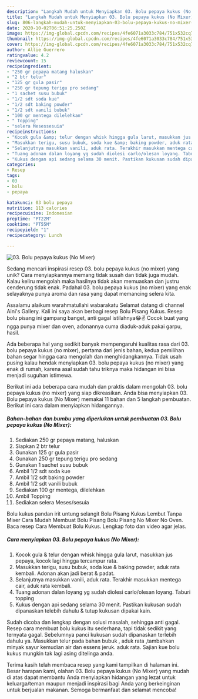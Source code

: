 ```yaml
---
description: "Langkah Mudah untuk Menyiapkan 03. Bolu pepaya kukus (No Mixer), Menggugah Selera"
title: "Langkah Mudah untuk Menyiapkan 03. Bolu pepaya kukus (No Mixer), Menggugah Selera"
slug: 806-langkah-mudah-untuk-menyiapkan-03-bolu-pepaya-kukus-no-mixer-menggugah-selera
date: 2020-10-02T06:51:25.250Z
image: https://img-global.cpcdn.com/recipes/4fe6071a3033c784/751x532cq70/03-bolu-pepaya-kukus-no-mixer-foto-resep-utama.jpg
thumbnail: https://img-global.cpcdn.com/recipes/4fe6071a3033c784/751x532cq70/03-bolu-pepaya-kukus-no-mixer-foto-resep-utama.jpg
cover: https://img-global.cpcdn.com/recipes/4fe6071a3033c784/751x532cq70/03-bolu-pepaya-kukus-no-mixer-foto-resep-utama.jpg
author: Allie Guerrero
ratingvalue: 4.2
reviewcount: 15
recipeingredient:
- "250 gr pepaya matang haluskan"
- "2 btr telur"
- "125 gr gula pasir"
- "250 gr tepung terigu pro sedang"
- "1 sachet susu bubuk"
- "1/2 sdt soda kue"
- "1/2 sdt baking powder"
- "1/2 sdt vanili bubuk"
- "100 gr mentega dilelehkan"
- " Topping"
- "selera Mesessesuia"
recipeinstructions:
- "Kocok gula &amp; telur dengan whisk hingga gula larut, masukkan jus pepaya, kocok lagi hingga tercampur rata."
- "Masukkan terigu, susu bubuk, soda kue &amp; baking powder, aduk rata kembali. Adonan akan jadi berat &amp; padat."
- "Selanjutnya masukkan vanili, aduk rata. Terakhir masukkan mentega cair, aduk rata kembali."
- "Tuang adonan dalan loyang yg sudah diolesi carlo/olesan loyang. Taburi topping"
- "Kukus dengan api sedang selama 30 menit. Pastikan kukusan sudah dipanaskan telebih dahulu &amp; tutup kukusan dipakai kain."
categories:
- Resep
tags:
- 03
- bolu
- pepaya

katakunci: 03 bolu pepaya 
nutrition: 113 calories
recipecuisine: Indonesian
preptime: "PT22M"
cooktime: "PT55M"
recipeyield: "1"
recipecategory: Lunch

---
```



![03. Bolu pepaya kukus (No Mixer)](https://img-global.cpcdn.com/recipes/4fe6071a3033c784/751x532cq70/03-bolu-pepaya-kukus-no-mixer-foto-resep-utama.jpg)

Sedang mencari inspirasi resep 03. bolu pepaya kukus (no mixer) yang unik? Cara menyiapkannya memang tidak susah dan tidak juga mudah. Kalau keliru mengolah maka hasilnya tidak akan memuaskan dan justru cenderung tidak enak. Padahal 03. bolu pepaya kukus (no mixer) yang enak selayaknya punya aroma dan rasa yang dapat memancing selera kita.

Assalamu alaikum warahmatullahi wabarakatu Selamat datang di channel Aini&#39;s Gallery. Kali ini saya akan berbagi resep Bolu Pisang Kukus. Resep bolu pisang ini gampang banget, anti gagal istilahnya😂✌ Cocok buat yang ngga punya mixer dan oven, adonannya cuma diaduk-aduk pakai garpu, hasil.

Ada beberapa hal yang sedikit banyak mempengaruhi kualitas rasa dari 03. bolu pepaya kukus (no mixer), pertama dari jenis bahan, kedua pemilihan bahan segar hingga cara mengolah dan menghidangkannya. Tidak usah pusing kalau hendak menyiapkan 03. bolu pepaya kukus (no mixer) yang enak di rumah, karena asal sudah tahu triknya maka hidangan ini bisa menjadi suguhan istimewa.


Berikut ini ada beberapa cara mudah dan praktis dalam mengolah 03. bolu pepaya kukus (no mixer) yang siap dikreasikan. Anda bisa menyiapkan 03. Bolu pepaya kukus (No Mixer) memakai 11 bahan dan 5 langkah pembuatan. Berikut ini cara dalam menyiapkan hidangannya.

<!--inarticleads1-->

##### Bahan-bahan dan bumbu yang diperlukan untuk pembuatan 03. Bolu pepaya kukus (No Mixer):

1. Sediakan 250 gr pepaya matang, haluskan
1. Siapkan 2 btr telur
1. Gunakan 125 gr gula pasir
1. Gunakan 250 gr tepung terigu pro sedang
1. Gunakan 1 sachet susu bubuk
1. Ambil 1/2 sdt soda kue
1. Ambil 1/2 sdt baking powder
1. Ambil 1/2 sdt vanili bubuk
1. Sediakan 100 gr mentega, dilelehkan
1. Ambil  Topping
1. Sediakan selera Meses/sesuia


Bolu kukus pandan irit untung selangit Bolu Pisang Kukus Lembut Tanpa Mixer Cara Mudah Membuat Bolu Pisang Bolu Pisang No Mixer No Oven. Baca resep Cara Membuat Bolu Kukus. Lengkap foto dan video agar jelas. 

<!--inarticleads2-->

##### Cara menyiapkan 03. Bolu pepaya kukus (No Mixer):

1. Kocok gula &amp; telur dengan whisk hingga gula larut, masukkan jus pepaya, kocok lagi hingga tercampur rata.
1. Masukkan terigu, susu bubuk, soda kue &amp; baking powder, aduk rata kembali. Adonan akan jadi berat &amp; padat.
1. Selanjutnya masukkan vanili, aduk rata. Terakhir masukkan mentega cair, aduk rata kembali.
1. Tuang adonan dalan loyang yg sudah diolesi carlo/olesan loyang. Taburi topping
1. Kukus dengan api sedang selama 30 menit. Pastikan kukusan sudah dipanaskan telebih dahulu &amp; tutup kukusan dipakai kain.


Sudah dicoba dan lengkap dengan solusi masalah, sehingga anti gagal. Resep cara membuat bolu kukus itu sederhana, tapi tidak sedikit yang ternyata gagal. Sebelumnya panci kukusan sudah dipanaskan terlebih dahulu ya. Masukkan telur pada bahan bubuk , aduk rata ,tambahkan minyak sayur kemudian air dan essens jeruk. aduk rata. Sajian kue bolu kukus mungkin tak lagi asing ditelinga anda. 

Terima kasih telah membaca resep yang kami tampilkan di halaman ini. Besar harapan kami, olahan 03. Bolu pepaya kukus (No Mixer) yang mudah di atas dapat membantu Anda menyiapkan hidangan yang lezat untuk keluarga/teman maupun menjadi inspirasi bagi Anda yang berkeinginan untuk berjualan makanan. Semoga bermanfaat dan selamat mencoba!
